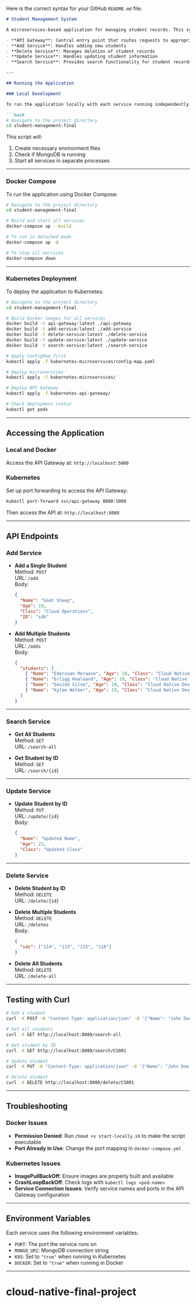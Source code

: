 Here is the correct syntax for your GitHub `README.md` file:

```markdown
# Student Management System

A microservices-based application for managing student records. This system consists of multiple services:

- **API Gateway**: Central entry point that routes requests to appropriate microservices  
- **Add Service**: Handles adding new students  
- **Delete Service**: Manages deletion of student records  
- **Update Service**: Handles updating student information  
- **Search Service**: Provides search functionality for student records  

---

## Running the Application

### Local Development

To run the application locally with each service running independently:

```bash
# Navigate to the project directory
cd student-management-final
```

This script will:
1. Create necessary environment files  
2. Check if MongoDB is running  
3. Start all services in separate processes  

---

### Docker Compose

To run the application using Docker Compose:

```bash
# Navigate to the project directory
cd student-management-final

# Build and start all services
docker-compose up --build

# To run in detached mode
docker-compose up -d

# To stop all services
docker-compose down
```

---

### Kubernetes Deployment

To deploy the application to Kubernetes:

```bash
# Navigate to the project directory
cd student-management-final

# Build Docker images for all services
docker build -t api-gateway:latest ./api-gateway
docker build -t add-service:latest ./add-service
docker build -t delete-service:latest ./delete-service
docker build -t update-service:latest ./update-service
docker build -t search-service:latest ./search-service

# Apply ConfigMap first
kubectl apply -f kubernetes-microservices/config-map.yaml

# Deploy microservices
kubectl apply -f kubernetes-microservices/

# Deploy API Gateway
kubectl apply -f kubernetes-api-gateway/

# Check deployment status
kubectl get pods
```

---

## Accessing the Application

### Local and Docker

Access the API Gateway at: `http://localhost:5000`

### Kubernetes

Set up port forwarding to access the API Gateway:

```bash
kubectl port-forward svc/api-gateway 8080:5000
```

Then access the API at: `http://localhost:8080`

---

## API Endpoints

### Add Service

- **Add a Single Student**  
  Method: `POST`  
  URL: `/add`  
  Body:
  ```json
  {
    "Name": "Goat Sheep",
    "Age": 19,
    "Class": "Cloud Operations",
    "ID": "sdk"
  }
  ```

- **Add Multiple Students**  
  Method: `POST`  
  URL: `/adds`  
  Body:
  ```json
  {
    "students": [
      { "Name": "Edersoan Moraase", "Age": 19, "Class": "Cloud Native Development", "ID": "115" },
      { "Name": "Erligg Haalaand", "Age": 19, "Class": "Cloud Native Development", "ID": "116" },
      { "Name": "Davidd Silva", "Age": 19, "Class": "Cloud Native Development", "ID": "113" },
      { "Name": "Kylee Walker", "Age": 19, "Class": "Cloud Native Development", "ID": "114" }
    ]
  }
  ```

---

### Search Service

- **Get All Students**  
  Method: `GET`  
  URL: `/search-all`

- **Get Student by ID**  
  Method: `GET`  
  URL: `/search/{id}`

---

### Update Service

- **Update Student by ID**  
  Method: `PUT`  
  URL: `/update/{id}`  
  Body:
  ```json
  {
    "Name": "Updated Name",
    "Age": 22,
    "Class": "Updated Class"
  }
  ```

---

### Delete Service

- **Delete Student by ID**  
  Method: `DELETE`  
  URL: `/delete/{id}`

- **Delete Multiple Students**  
  Method: `DELETE`  
  URL: `/deletes`  
  Body:
  ```json
  {
    "ids": ["114", "113", "115", "116"]
  }
  ```

- **Delete All Students**  
  Method: `DELETE`  
  URL: `/delete-all`

---

## Testing with Curl

```bash
# Add a student
curl -X POST -H "Content-Type: application/json" -d '{"Name": "John Doe", "Age": 20, "Class": "Computer Science", "ID": "CS001"}' http://localhost:8080/add

# Get all students
curl -X GET http://localhost:8080/search-all

# Get student by ID
curl -X GET http://localhost:8080/search/CS001

# Update student
curl -X PUT -H "Content-Type: application/json" -d '{"Name": "John Doe Updated", "Age": 21, "Class": "Computer Engineering"}' http://localhost:8080/update/CS001

# Delete student
curl -X DELETE http://localhost:8080/delete/CS001
```

---

## Troubleshooting

### Docker Issues

- **Permission Denied**: Run `chmod +x start-locally.sh` to make the script executable  
- **Port Already in Use**: Change the port mapping in `docker-compose.yml`

### Kubernetes Issues

- **ImagePullBackOff**: Ensure images are properly built and available  
- **CrashLoopBackOff**: Check logs with `kubectl logs <pod-name>`  
- **Service Connection Issues**: Verify service names and ports in the API Gateway configuration  

---

## Environment Variables

Each service uses the following environment variables:

- `PORT`: The port the service runs on  
- `MONGO_URI`: MongoDB connection string  
- `K8S`: Set to `"true"` when running in Kubernetes  
- `DOCKER`: Set to `"true"` when running in Docker  

---

# cloud-native-final-project


